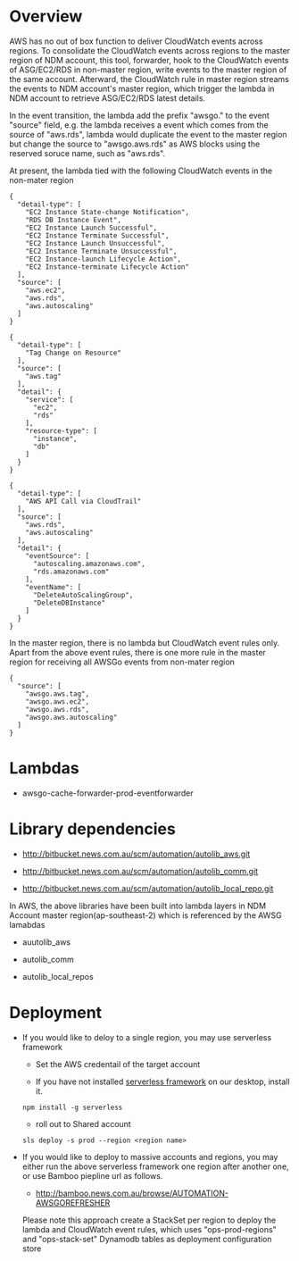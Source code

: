 # Overview

AWS has no out of box function to deliver CloudWatch events across regions. To consolidate the CloudWatch events across regions to the master region of NDM account, this tool, forwarder, hook to the CloudWatch events of ASG/EC2/RDS in non-master region, write events to the master region of the same account. Afterward, the CloudWatch rule in master region streams the events to NDM account's master region, which trigger the lambda in NDM account to retrieve ASG/EC2/RDS latest details.


In the event transition, the lambda add the prefix "awsgo." to the event "source" field, e.g. the lambda receives a event which comes from the source of "aws.rds", lambda would duplicate the event to the master region but change the source to "awsgo.aws.rds" as AWS blocks using the reserved soruce name, such as "aws.rds".

At present, the lambda tied with the following CloudWatch events in the non-mater region

```
{
  "detail-type": [
    "EC2 Instance State-change Notification",
    "RDS DB Instance Event",
    "EC2 Instance Launch Successful",
    "EC2 Instance Terminate Successful",
    "EC2 Instance Launch Unsuccessful",
    "EC2 Instance Terminate Unsuccessful",
    "EC2 Instance-launch Lifecycle Action",
    "EC2 Instance-terminate Lifecycle Action"
  ],
  "source": [
    "aws.ec2",
    "aws.rds",
    "aws.autoscaling"
  ]
}
```

```
{
  "detail-type": [
    "Tag Change on Resource"
  ],
  "source": [
    "aws.tag"
  ],
  "detail": {
    "service": [
      "ec2",
      "rds"
    ],
    "resource-type": [
      "instance",
      "db"
    ]
  }
}
```

```
{
  "detail-type": [
    "AWS API Call via CloudTrail"
  ],
  "source": [
    "aws.rds",
    "aws.autoscaling"
  ],
  "detail": {
    "eventSource": [
      "autoscaling.amazonaws.com",
      "rds.amazonaws.com"
    ],
    "eventName": [
      "DeleteAutoScalingGroup",
      "DeleteDBInstance"
    ]
  }
}
```

In the master region, there is no lambda but CloudWatch event rules only. Apart from the above event rules, there is one more rule in the master region for receiving all AWSGo events from non-mater region


```
{
  "source": [
    "awsgo.aws.tag",
    "awsgo.aws.ec2",
    "awsgo.aws.rds",
    "awsgo.aws.autoscaling"
  ]
}
```

# Lambdas

* awsgo-cache-forwarder-prod-eventforwarder


# Library dependencies

* http://bitbucket.news.com.au/scm/automation/autolib_aws.git

* http://bitbucket.news.com.au/scm/automation/autolib_comm.git

* http://bitbucket.news.com.au/scm/automation/autolib_local_repo.git


In AWS, the above libraries have been built into lambda layers in NDM Account master region(ap-southeast-2) which is referenced by the AWSG lamabdas

* auutolib_aws

* autolib_comm

* autolib_local_repos


# Deployment

* If you would like to deloy to a single region, you may use serverless framework

    * Set the AWS credentail of the target account

    * If you have not installed [serverless framework](https://serverless.com/) on our desktop, install it.

    ```
    npm install -g serverless
    ```

    * roll out to Shared account

    ```
    sls deploy -s prod --region <region name>
    ```

* If you would like to deploy to massive accounts and regions, you may either run the above serverless framework one region after another one, or use Bamboo piepline url as follows.

    * http://bamboo.news.com.au/browse/AUTOMATION-AWSGOREFRESHER

    Please note this approach create a StackSet per region to deploy the lambda and CloudWatch event rules, which uses "ops-prod-regions" and "ops-stack-set" Dynamodb tables as deployment configuration store
